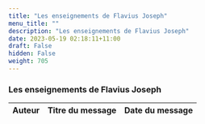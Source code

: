 ```yaml
---
title: "Les enseignements de Flavius Joseph"
menu_title: ""
description: "Les enseignements de Flavius Joseph"
date: 2023-05-19 02:18:11+11:00
draft: False
hidden: False
weight: 705
---
```

### Les enseignements de Flavius Joseph

**Auteur** | **Titre du message** | **Date du message**  
---|---|---
